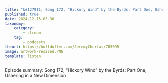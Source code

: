 ```yaml
---
title: "&#127911; Song 172, “Hickory Wind” by the Byrds: Part One, Ushering in a New Dimension"
published: true
date: 2024-12-15-05-38
taxonomy:
    category:
        - stream
    tag:
        - podcasts
theurl: https://huffduffer.com/JeremyCherfas/705095
image: artwork-resized.PNG
template: listen
---
```


Episode summary: Song 172, “Hickory Wind” by the Byrds: Part One, Ushering in a New Dimension
